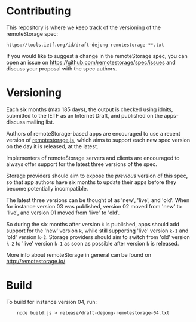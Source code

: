 # Contributing

This repository is where we keep track of the versioning of the remoteStorage spec:

    https://tools.ietf.org/id/draft-dejong-remotestorage-**.txt

If you would like to suggest a change in the remoteStorage spec, you can open an issue
on https://github.com/remotestorage/spec/issues and discuss your proposal with the spec
authors.

# Versioning

Each six months (max 185 days), the output is checked using idnits, submitted to the IETF
as an Internet Draft, and published on the apps-discuss mailing list.

Authors of remoteStorage-based apps are encouraged to use a recent version of
[remotestorage.js](https://github.com/remotestorage/remotestorage.js), which aims to
support each new spec version on the day it is released, at the latest.

Implementers of remoteStorage servers and clients are encouraged to always offer support
for the latest three versions of the spec.

Storage providers should aim to expose the *previous* version of this spec, so that app
authors have six months to update their apps before they become potentially incompatible.

The latest three versions can be thought of as 'new', 'live', and 'old'. When for instance
version 03 was published, version 02 moved from 'new' to 'live', and version 01 moved from
'live' to 'old'.

So during the six months after version `k` is published, apps should add support for the 'new'
version `k`, while still supporting 'live' version `k-1` and 'old' version `k-2`.
Storage providers should aim to switch from 'old' version `k-2` to 'live' version `k-1` as soon
as possible after version `k` is released.

More info about remoteStorage in general can be found on http://remotestorage.io/


# Build

To build for instance version 04, run:

````
    node build.js > release/draft-dejong-remotestorage-04.txt
````

